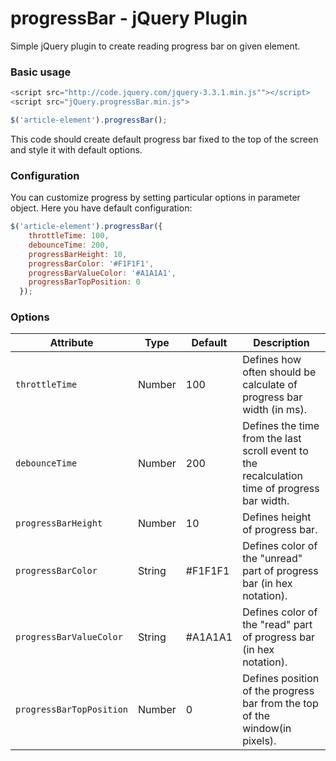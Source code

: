 # progressBar - jQuery Plugin

Simple jQuery plugin to create reading progress bar on given element.
### Basic usage

```javascript
<script src="http://code.jquery.com/jquery-3.3.1.min.js""></script>
<script src="jQuery.progressBar.min.js">

$('article-element').progressBar();
```

This code should create default progress bar fixed to the top of the screen and style it with default options.

### Configuration

You can customize progress by setting particular options in parameter object. Here you have default configuration:

```javascript
$('article-element').progressBar({
    throttleTime: 100,
    debounceTime: 200,
    progressBarHeight: 10,
    progressBarColor: '#F1F1F1',
    progressBarValueColor: '#A1A1A1',
    progressBarTopPosition: 0
  });
```

### Options

|  Attribute  |  Type  |  Default  |  Description  |
| ------------ | ------------ | ------------ | ------------ |
|  `throttleTime` |  Number  |  100  | Defines how often should be calculate of progress bar width (in ms). |
| `debounceTime`  |  Number |  200 | Defines the time from the last scroll event to the recalculation time of progress bar width. |
| `progressBarHeight`  |  Number  | 10  | Defines height of progress bar.  |
|  `progressBarColor`  | String  | #F1F1F1  |  Defines color of the "unread" part of progress bar (in hex notation).  |
|  `progressBarValueColor`  | String  | #A1A1A1  |  Defines color of the "read" part of progress bar (in hex notation).  |
|  `progressBarTopPosition` |  Number | 0  | Defines position of the progress bar from the top of the window(in pixels). |

